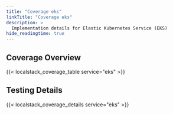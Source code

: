 ```yaml
---
title: "Coverage eks"
linkTitle: "Coverage eks"
description: >
  Implementation details for Elastic Kubernetes Service (EKS)
hide_readingtime: true
---
```


## Coverage Overview
{{< localstack_coverage_table service="eks" >}}

## Testing Details
{{< localstack_coverage_details service="eks" >}}
